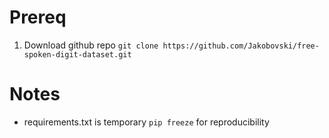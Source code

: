 # Prereq
1. Download github repo `git clone https://github.com/Jakobovski/free-spoken-digit-dataset.git`

# Notes
- requirements.txt is temporary `pip freeze` for reproducibility
